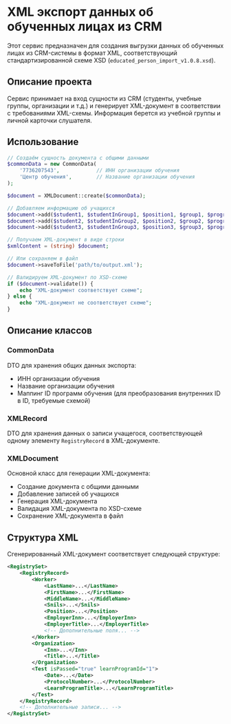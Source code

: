 # XML экспорт данных об обученных лицах из CRM

Этот сервис предназначен для создания выгрузки данных об обученных лицах из CRM-системы в формат XML, соответствующий стандартизированной схеме XSD (`educated_person_import_v1.0.8.xsd`).

## Описание проекта

Сервис принимает на вход сущности из CRM (студенты, учебные группы, организации и т.д.) и генерирует XML-документ в соответствии с требованиями XML-схемы. Информация берется из учебной группы и личной карточки слушателя.

## Использование

```php
// Создаём сущность документа с общими данными
$commonData = new CommonData(
    '7736207543',            // ИНН организации обучения
    'Центр обучения',        // Название организации обучения
);

$document = XMLDocument::create($commonData);

// Добавляем информацию об учащихся
$document->add($student1, $studentInGroup1, $position1, $group1, $program1, $organization1);
$document->add($student2, $studentInGroup2, $position2, $group2, $program2, $organization2);
$document->add($student3, $studentInGroup3, $position3, $group3, $program3, $organization3);

// Получаем XML-документ в виде строки
$xmlContent = (string) $document;

// Или сохраняем в файл
$document->saveToFile('path/to/output.xml');

// Валидируем XML-документ по XSD-схеме
if ($document->validate()) {
    echo "XML-документ соответствует схеме";
} else {
    echo "XML-документ не соответствует схеме";
}
```

## Описание классов

### CommonData

DTO для хранения общих данных экспорта:
- ИНН организации обучения
- Название организации обучения
- Маппинг ID программ обучения (для преобразования внутренних ID в ID, требуемые схемой)

### XMLRecord

DTO для хранения данных о записи учащегося, соответствующей одному элементу `RegistryRecord` в XML-документе.

### XMLDocument

Основной класс для генерации XML-документа:
- Создание документа с общими данными
- Добавление записей об учащихся
- Генерация XML-документа
- Валидация XML-документа по XSD-схеме
- Сохранение XML-документа в файл

## Структура XML

Сгенерированный XML-документ соответствует следующей структуре:

```xml
<RegistrySet>
    <RegistryRecord>
        <Worker>
            <LastName>...</LastName>
            <FirstName>...</FirstName>
            <MiddleName>...</MiddleName>
            <Snils>...</Snils>
            <Position>...</Position>
            <EmployerInn>...</EmployerInn>
            <EmployerTitle>...</EmployerTitle>
            <!-- Дополнительные поля... -->
        </Worker>
        <Organization>
            <Inn>...</Inn>
            <Title>...</Title>
        </Organization>
        <Test isPassed="true" learnProgramId="1">
            <Date>...</Date>
            <ProtocolNumber>...</ProtocolNumber>
            <LearnProgramTitle>...</LearnProgramTitle>
        </Test>
    </RegistryRecord>
    <!-- Дополнительные записи... -->
</RegistrySet>
```
